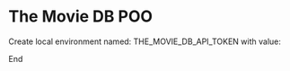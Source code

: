 # The Movie DB POO

Create local environment named: THE_MOVIE_DB_API_TOKEN with value: <Request API Token Value from account>

End
